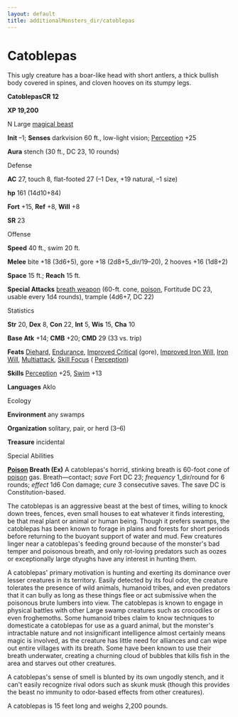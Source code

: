 ```yaml
---
layout: default
title: additionalMonsters_dir/catoblepas
---
```

# Catoblepas

This ugly creature has a boar-like head with short antlers, a thick bullish body covered in spines, and cloven hooves on its stumpy legs.

**CatoblepasCR 12**

**XP 19,200**

N Large [magical beast](monsters_dir/creatureTypes#_magical-beast)

**Init** –1; **Senses** darkvision 60 ft., low-light vision; [Perception](additionalMonsters_dir/../skills_dir/perception#_perception) +25

**Aura** stench (30 ft., DC 23, 10 rounds)

Defense

**AC** 27, touch 8, flat-footed 27 (–1 Dex, +19 natural, –1 size)

**hp** 161 (14d10+84)

**Fort** +15, **Ref** +8, **Will** +8

**SR** 23

Offense

**Speed** 40 ft., swim 20 ft.

**Melee** bite +18 (3d6+5), gore +18 (2d8+5_dir/19–20), 2 hooves +16 (1d8+2)

**Space** 15 ft.; **Reach** 15 ft.

**Special Attacks** [breath weapon](monsters_dir/universalMonsterRules#_breath-weapon) (60-ft. cone, [poison](monsters_dir/universalMonsterRules#_poison-(ex-or-su)), Fortitude DC 23, usable every 1d4 rounds), trample (4d6+7, DC 22)

Statistics

**Str** 20, **Dex** 8, **Con** 22, **Int** 5, **Wis** 15, **Cha** 10

**Base Atk** +14; **CMB** +20; **CMD** 29 (33 vs. trip)

**Feats** [Diehard](additionalMonsters_dir/../feats#_diehard), [Endurance](additionalMonsters_dir/../feats#_endurance), [Improved Critical](additionalMonsters_dir/../feats#_improved-critical) (gore), [Improved Iron Will](additionalMonsters_dir/../feats#_improved-iron-will), [Iron Will](additionalMonsters_dir/../feats#_iron-will), [Multiattack](additionalMonsters_dir/../monsters_dir/monsterFeats#_multiattack), [Skill Focus](additionalMonsters_dir/../feats#_skill-focus) ( [Perception](additionalMonsters_dir/../skills_dir/perception#_perception))

**Skills** [Perception](additionalMonsters_dir/../skills_dir/perception#_perception) +25, [Swim](additionalMonsters_dir/../skills_dir/swim#_swim) +13

**Languages** Aklo

Ecology

**Environment** any swamps

**Organization** solitary, pair, or herd (3–6)

**Treasure** incidental

Special Abilities

**[Poison](monsters_dir/universalMonsterRules#_poison-(ex-or-su)) Breath (Ex)** A catoblepas's horrid, stinking breath is 60-foot cone of [poison](monsters_dir/universalMonsterRules#_poison-(ex-or-su)) gas. Breath—contact; _save_ Fort DC 23; _frequency_ 1_dir/round for 6 rounds; _effect_ 1d6 Con damage; _cure_ 3 consecutive saves. The save DC is Constitution-based.

The catoblepas is an aggressive beast at the best of times, willing to knock down trees, fences, even small houses to eat whatever it finds interesting, be that meal plant or animal or human being. Though it prefers swamps, the catoblepas has been known to forage in plains and forests for short periods before returning to the buoyant support of water and mud. Few creatures linger near a catoblepas's feeding ground because of the monster's bad temper and poisonous breath, and only rot-loving predators such as oozes or exceptionally large otyughs have any interest in hunting them.

A catoblepas' primary motivation is hunting and exerting its dominance over lesser creatures in its territory. Easily detected by its foul odor, the creature tolerates the presence of wild animals, humanoid tribes, and even predators that it can bully as long as these things flee or act submissive when the poisonous brute lumbers into view. The catoblepas is known to engage in physical battles with other Large swamp creatures such as crocodiles or even froghemoths. Some humanoid tribes claim to know techniques to domesticate a catoblepas for use as a guard animal, but the monster's intractable nature and not insignificant intelligence almost certainly means magic is involved, as the creature has little need for alliances and can wipe out entire villages with its breath. Some have been known to use their breath underwater, creating a churning cloud of bubbles that kills fish in the area and starves out other creatures.

A catoblepas's sense of smell is blunted by its own ungodly stench, and it can't easily recognize rival odors such as skunk musk (though this provides the beast no immunity to odor-based effects from other creatures).

A catoblepas is 15 feet long and weighs 2,200 pounds.

